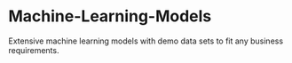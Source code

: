 # Machine-Learning-Models
Extensive machine learning models with demo data sets to fit any business requirements.
